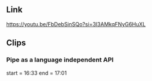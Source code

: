 ## Link
https://youtu.be/FbDebSinSQo?si=3l3AMkqFNyG6HuXL

## Clips

### Pipe as a language independent API
start = 16:33
end = 17:01
